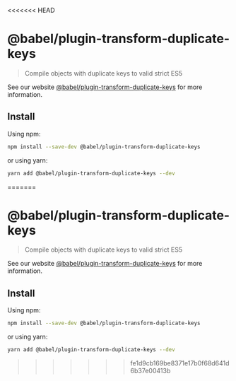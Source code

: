 <<<<<<< HEAD
# @babel/plugin-transform-duplicate-keys

> Compile objects with duplicate keys to valid strict ES5

See our website [@babel/plugin-transform-duplicate-keys](https://babeljs.io/docs/en/next/babel-plugin-transform-duplicate-keys.html) for more information.

## Install

Using npm:

```sh
npm install --save-dev @babel/plugin-transform-duplicate-keys
```

or using yarn:

```sh
yarn add @babel/plugin-transform-duplicate-keys --dev
```
=======
# @babel/plugin-transform-duplicate-keys

> Compile objects with duplicate keys to valid strict ES5

See our website [@babel/plugin-transform-duplicate-keys](https://babeljs.io/docs/en/next/babel-plugin-transform-duplicate-keys.html) for more information.

## Install

Using npm:

```sh
npm install --save-dev @babel/plugin-transform-duplicate-keys
```

or using yarn:

```sh
yarn add @babel/plugin-transform-duplicate-keys --dev
```
>>>>>>> fe1d9cb169be8371e17b0f68d641d6b37e00413b
